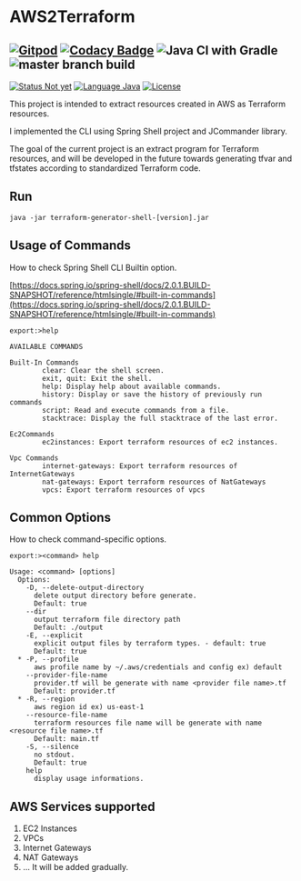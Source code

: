 # AWS2Terraform

[![Gitpod](https://img.shields.io/badge/build-Gitpod-green.svg)](https://gitpod.io/#https://github.com/anthunt/AWS2Terraform)
[![Codacy Badge](https://api.codacy.com/project/badge/Grade/5fdf04c61e1e4ec087c5778aab631114)](https://app.codacy.com/manual/anthunt01/AWS2Terraform?utm_source=github.com&utm_medium=referral&utm_content=anthunt/AWS2Terraform&utm_campaign=Badge_Grade_Dashboard)
![Java CI with Gradle](https://github.com/anthunt/AWS2Terraform/workflows/Java%20CI%20with%20Gradle/badge.svg)
![master branch build](https://github.com/anthunt/AWS2Terraform/workflows/master%20branch%20build/badge.svg)
--
[![Status Not yet](https://img.shields.io/badge/Status-NotYet-yellow.svg)](#)
[![Language Java](https://img.shields.io/badge/Language-Java-orange.svg)](#)
[![License](https://img.shields.io/badge/License-Apache%202-blue.svg)](LICENSE)

This project is intended to extract resources created in AWS as Terraform resources.

I implemented the CLI using Spring Shell project and JCommander library.

The goal of the current project is an extract program for Terraform resources, and will be developed in the future towards generating tfvar and tfstates according to standardized Terraform code.

## Run

```
java -jar terraform-generator-shell-[version].jar
```

## Usage of Commands

How to check Spring Shell CLI Builtin option.

[https://docs.spring.io/spring-shell/docs/2.0.1.BUILD-SNAPSHOT/reference/htmlsingle/#built-in-commands](https://docs.spring.io/spring-shell/docs/2.0.1.BUILD-SNAPSHOT/reference/htmlsingle/#built-in-commands)

```
export:>help
```
```
AVAILABLE COMMANDS

Built-In Commands
        clear: Clear the shell screen.
        exit, quit: Exit the shell.
        help: Display help about available commands.
        history: Display or save the history of previously run commands
        script: Read and execute commands from a file.
        stacktrace: Display the full stacktrace of the last error.

Ec2Commands
        ec2instances: Export terraform resources of ec2 instances.

Vpc Commands
        internet-gateways: Export terraform resources of InternetGateways
        nat-gateways: Export terraform resources of NatGateways
        vpcs: Export terraform resources of vpcs
```

## Common Options


How to check command-specific options.

```
export:><command> help
```

```
Usage: <command> [options]
  Options:
    -D, --delete-output-directory
      delete output directory before generate.
      Default: true
    --dir
      output terraform file directory path
      Default: ./output
    -E, --explicit
      explicit output files by terraform types. - default: true
      Default: true
  * -P, --profile
      aws profile name by ~/.aws/credentials and config ex) default
    --provider-file-name
      provider.tf will be generate with name <provider file name>.tf
      Default: provider.tf
  * -R, --region
      aws region id ex) us-east-1
    --resource-file-name
      terraform resources file name will be generate with name <resource file name>.tf 
      Default: main.tf
    -S, --silence
      no stdout.
      Default: true
    help
      display usage informations.
```

## AWS Services supported

1. EC2 Instances
2. VPCs
3. Internet Gateways
4. NAT Gateways
5. ... It will be added gradually.
